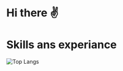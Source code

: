 # Hi there :v:

# Skills ans experiance
![Top Langs](https://github-readme-stats.vercel.app/api/top-langs/?username=mariuszgit&theme=tokyonight)
